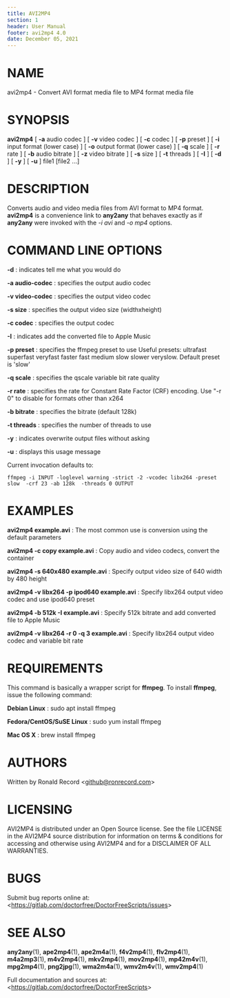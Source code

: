 ```yaml
---
title: AVI2MP4
section: 1
header: User Manual
footer: avi2mp4 4.0
date: December 05, 2021
---
```

# NAME
avi2mp4 - Convert AVI format media file to MP4 format media file

# SYNOPSIS
**avi2mp4** [ **-a** audio codec ] [ **-v** video codec ] [ **-c** codec ] [ **-p** preset ] [ **-i** input format (lower case) ] [ **-o** output format (lower case) ] [ **-q** scale ] [ **-r** rate ] [ **-b** audio bitrate ] [ **-z** video bitrate ] [ **-s** size ] [ **-t** threads ] [ **-I** ] [ **-d** ] [ **-y** ] [ **-u** ] file1 [file2 ...]

# DESCRIPTION
Converts audio and video media files from AVI format to MP4 format. **avi2mp4** is a convenience link to **any2any** that behaves exactly as if **any2any** were invoked with the *-i avi* and *-o mp4* options.

# COMMAND LINE OPTIONS

**-d**
: indicates tell me what you would do

**-a audio-codec**
: specifies the output audio codec

**-v video-codec**
: specifies the output video codec

**-s size**
: specifies the output video size (widthxheight)

**-c codec**
: specifies the output codec

**-I**
: indicates add the converted file to Apple Music

**-p preset**
: specifies the ffmpeg preset to use
	 Useful presets:
	 ultrafast superfast veryfast faster fast medium slow
	 slower veryslow. Default preset is 'slow'

**-q scale**
: specifies the qscale variable bit rate quality

**-r rate**
: specifies the rate for Constant Rate Factor (CRF)
	encoding. Use "-r 0" to disable for formats other than x264

**-b bitrate**
: specifies the bitrate (default 128k)

**-t threads**
: specifies the number of threads to use

**-y**
: indicates overwrite output files without asking

**-u**
: displays this usage message

Current invocation defaults to:

`ffmpeg -i INPUT -loglevel warning -strict -2 -vcodec libx264 -preset slow  -crf 23 -ab 128k  -threads 0 OUTPUT`

# EXAMPLES

**avi2mp4 example.avi**
: The most common use is conversion using the default parameters

**avi2mp4 -c copy example.avi**
: Copy audio and video codecs, convert the container

**avi2mp4 -s 640x480 example.avi**
: Specify output video size of 640 width by 480 height

**avi2mp4 -v libx264 -p ipod640 example.avi**
: Specify libx264 output video codec and use ipod640 preset

**avi2mp4 -b 512k -I example.avi**
: Specify 512k bitrate and add converted file to Apple Music

**avi2mp4 -v libx264 -r 0 -q 3 example.avi**
: Specify libx264 output video codec and variable bit rate

# REQUIREMENTS
This command is basically a wrapper script for **ffmpeg**. To install 
**ffmpeg**, issue the following command:

**Debian Linux**
: sudo apt install ffmpeg

**Fedora/CentOS/SuSE Linux**
: sudo yum install ffmpeg

**Mac OS X**
: brew install ffmpeg

# AUTHORS
Written by Ronald Record &lt;github@ronrecord.com&gt;

# LICENSING
AVI2MP4 is distributed under an Open Source license.
See the file LICENSE in the AVI2MP4 source distribution
for information on terms &amp; conditions for accessing and
otherwise using AVI2MP4 and for a DISCLAIMER OF ALL WARRANTIES.

# BUGS
Submit bug reports online at: &lt;https://gitlab.com/doctorfree/DoctorFreeScripts/issues&gt;

# SEE ALSO
**any2any**(1), **ape2mp4**(1), **ape2m4a**(1), **f4v2mp4**(1), **flv2mp4**(1), **m4a2mp3**(1), **m4v2mp4**(1), **mkv2mp4**(1), **mov2mp4**(1), **mp42m4v**(1), **mpg2mp4**(1), **png2jpg**(1), **wma2m4a**(1), **wmv2m4v**(1), **wmv2mp4**(1)

Full documentation and sources at: &lt;https://gitlab.com/doctorfree/DoctorFreeScripts&gt;

